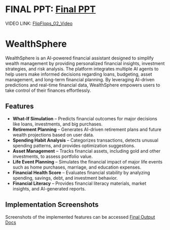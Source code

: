 # FINAL PPT: <a href="https://docs.google.com/presentation/d/170uBvGN9-6bTfW2KFL8STn1iyLJxfY9ibliYH-tPVmI/edit?usp=sharing" target="_blank">Final PPT</a>
VIDEO LINK: <a href="https://drive.google.com/file/d/147ax-AkQI8Qd6T6capQlF1_r2pEk9hc-/view?usp=sharing" target="_blank">FlipFlops_02_Video</a>
# WealthSphere  

WealthSphere is an AI-powered financial assistant designed to simplify wealth management by providing personalized financial insights, investment strategies, and risk analysis. The platform integrates multiple AI agents to help users make informed decisions regarding loans, budgeting, asset management, and long-term financial planning. By leveraging AI-driven predictions and real-time financial data, WealthSphere empowers users to take control of their finances effortlessly.

## Features  

- **What-If Simulation** – Predicts financial outcomes for major decisions like loans, investments, and big purchases.  
- **Retirement Planning** – Generates AI-driven retirement plans and future wealth projections based on user data.  
- **Spending Habit Analysis** – Categorizes transactions, detects unusual spending patterns, and provides optimization suggestions.  
- **Asset Management** – Tracks financial assets, including gold and other investments, to assess portfolio value.  
- **Life Event Planning** – Simulates the financial impact of major life events such as home purchases, marriage, and education expenses.  
- **Financial Health Score** – Evaluates financial stability by analyzing spending, savings, debt, and investment behavior.  
- **Financial Literacy** – Provides financial literacy materials, market insights, and AI-generated reports.  

## Implementation Screenshots  

Screenshots of the implemented features can be accessed <a href="https://docs.google.com/document/d/1RIhh9m8kQl1rGORl34IMvynPCkG7nTMg4TyvRZl7Ga4/edit?usp=sharing" target="_blank">Final Output Docs</a>
